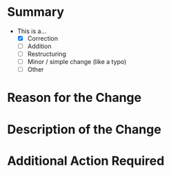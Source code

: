 <!--
    Thank-you for submitting a pull request. Your effort and input is appreciated.

    Please use this template to help us review your change. Not everything is
    required for every change, so please feel free to omit any sections that
    are not relevant to your change.

    Also, please ensure that you've reviewed the guidelines in CONTRIBUTING.md.

    Note that all pull requests should be against the 'development' branch, and
    not the 'master' branch.
-->

# Summary

<!--
    Update the checkbox with an [x] for the type of contribution you are making.
-->

* This is a…
  * [x] Correction
  * [ ] Addition
  * [ ] Restructuring
  * [ ] Minor / simple change (like a typo)
  * [ ] Other

# Reason for the Change

<!--
    Anything that helps us understand why you are making this change goes here.
    What problem are you trying to fix? What does this change address?
-->

# Description of the Change

<!--
    The details, considerations, or other interesting points of your change.
-->

# Additional Action Required

<!--
    Other than merging your change, do you want / need us to do anything else
    with your change? This could include reviewing a specific part of your PR.
-->
